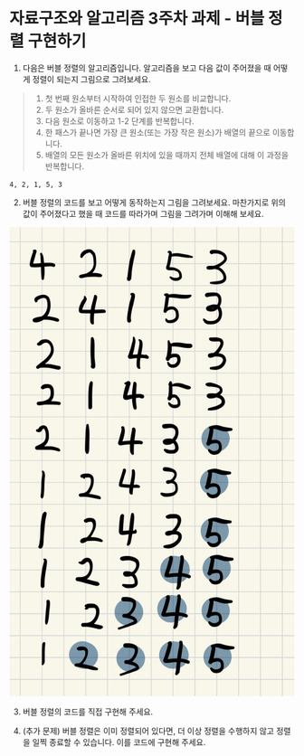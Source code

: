 # 자료구조와 알고리즘 3주차 과제 - 버블 정렬 구현하기

1. 다음은 버블 정렬의 알고리즘입니다. 알고리즘을 보고 다음 값이 주어졌을 때
   어떻게 정렬이 되는지 그림으로 그려보세요.

> 1. 첫 번째 원소부터 시작하여 인접한 두 원소를 비교합니다. 
> 2. 두 원소가 올바른 순서로 되어 있지 않으면 교환합니다. 
> 3. 다음 원소로 이동하고 1-2 단계를 반복합니다. 
> 4. 한 패스가 끝나면 가장 큰 원소(또는 가장 작은 원소)가 배열의 끝으로 이동합니다. 
> 5. 배열의 모든 원소가 올바른 위치에 있을 때까지 전체 배열에 대해 이 과정을 반복합니다.

```
4, 2, 1, 5, 3
```

2. 버블 정렬의 코드를 보고 어떻게 동작하는지 그림을 그려보세요. 마찬가지로 위의 값이 주어졌다고 했을 때 코드를 따라가며 그림을 그려가며 이해해 보세요.

![버블 정렬 코드](./bubble.jpeg)

3. 버블 정렬의 코드를 직접 구현해 주세요.

4. (추가 문제) 버블 정렬은 이미 정렬되어 있다면, 더 이상 정렬을 수행하지 않고
   정렬을 일찍 종료할 수 있습니다. 이를 코드에 구현해 주세요.
